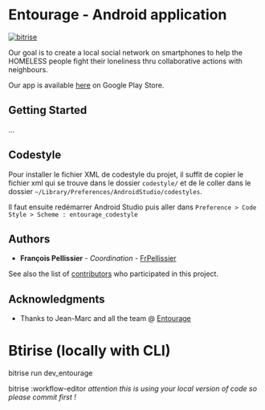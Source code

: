 # Entourage - Android application
[![bitrise](https://app.bitrise.io/app/b1ff393d94bd02fb/status.svg?token=Yad_992pQH6nGK5trMBgCw&branch=develop)](https://www.bitrise.io/app/b1ff393d94bd02fb)

Our goal is to create a local social network on smartphones to help the HOMELESS people fight their loneliness thru collaborative actions with neighbours.

Our app is available [here](https://play.google.com/store/apps/details?id=social.entourage.android) on Google Play Store.


## Getting Started

...

## Codestyle

Pour installer le fichier XML de codestyle du projet, il suffit de copier le fichier xml qui se trouve dans le dossier
`codestyle/` et de le coller dans le dossier `~/Library/Preferences/AndroidStudio/codestyles`.

Il faut ensuite redémarrer Android Studio puis aller dans `Preference > Code Style > Scheme : entourage_codestyle`

## Authors

* **François Pellissier** - *Coordination* - [FrPellissier](https://github.com/FrPellissier)

See also the list of [contributors](https://github.com/ReseauEntourage/entourage-android/graphs/contributors) who participated in this project.

## Acknowledgments

* Thanks to Jean-Marc and all the team @ [Entourage](https://www.entourage.social)

# Btirise (locally with CLI)
bitrise run dev_entourage

bitrise :workflow-editor *attention this is using your local version of code so please commit first !*
